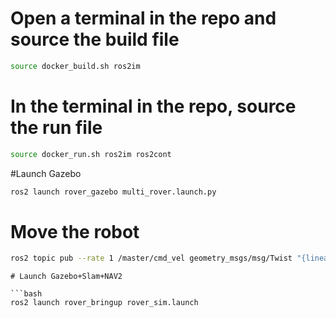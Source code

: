 
# Open a terminal in the repo and source the build file
```sh
source docker_build.sh ros2im
```


# In the terminal in the repo, source the run file
```sh
source docker_run.sh ros2im ros2cont
```
#Launch Gazebo
```sh
ros2 launch rover_gazebo multi_rover.launch.py
```
# Move the robot
 ```sh
ros2 topic pub --rate 1 /master/cmd_vel geometry_msgs/msg/Twist "{linear: {x: -2.0, y: 0.0, z: 0.0}}"
```
```
# Launch Gazebo+Slam+NAV2

```bash
ros2 launch rover_bringup rover_sim.launch
```


